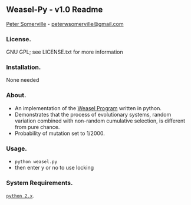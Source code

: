## Weasel-Py - v1.0 Readme
[Peter Somerville](http://www.pedros-stuffs.com) - peterwsomerville@gmail.com

### License.
GNU GPL; see LICENSE.txt for more information

### Installation.
None needed

### About.
- An implementation of the [Weasel Program](http://en.wikipedia.org/wiki/Weasel_program) written in python.
- Demonstrates that the process of evolutionary systems, random variation combined with non-random
cumulative selection, is different from pure chance.
- Probability of mutation set to 1/2000.

### Usage.
- `python weasel.py`
- then enter y or no to use locking


### System Requirements.
[`python 2.x`](http://www.python.org).